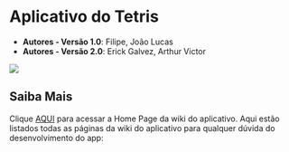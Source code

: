 # Aplicativo do Tetris
- **Autores - Versão 1.0**: Filipe, João Lucas
- **Autores - Versão 2.0**: Erick Galvez, Arthur Victor
  
<img src="https://bdjogos.com.br/capas/4166-Tetris-Game-Boy-capa-1.jpg">

## Saiba Mais
Clique [AQUI](https://github.com/FilipeCGEtec/Ghost_Goblins_App_Mobile/wiki) para acessar a Home Page da wiki do aplicativo.
Aqui estão listados todas as páginas da wiki do aplicativo para qualquer dúvida do desenvolvimento do app:
